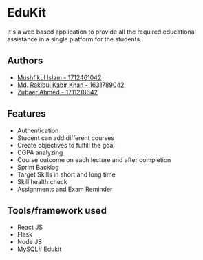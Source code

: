 # EduKit

It's a web based application to provide all the required  educational assistance in a single platform for the students.


## Authors

- [Mushfikul Islam - 1712461042 ](https://github.com/imushfik)
- [Md. Rakibul Kabir Khan - 1631789042 ](https://github.com/rakib66)
- [Zubaer Ahmed - 1711218642 ](https://github.com/zubaer249) 


## Features

- Authentication
- Student can add different courses
- Create objectives to fulfill the goal
- CGPA analyzing
- Course outcome on each lecture and after completion
- Sprint Backlog
- Target Skills in short and long time
- Skill health check
- Assignments and Exam Reminder


## Tools/framework used

- React JS
- Flask
- Node JS
- MySQL# Edukit
